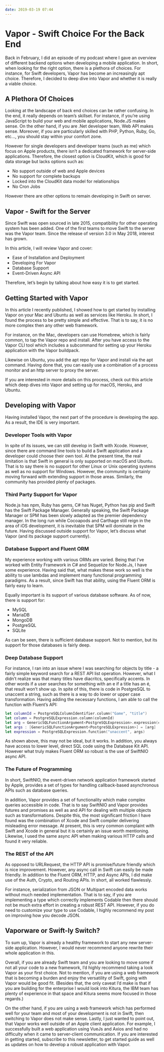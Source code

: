 ```yaml
---
date: 2019-03-19 07:44
---
```

# Vapor - Swift Choice For the Back End


Back in February, I did an episode of my podcast where I gave an overview of different backend options when developing a mobile application. In short, when looking for the right option, there is a plethora of choices. For instance, for Swift developers, Vapor has become an increasingly apt choice. Therefore, I decided to deep dive into Vapor and whether it is really a viable choice.


## A Plethora Of Choices


Looking at the landscape of back end choices can be rather confusing. In the end, it really depends on team’s skillset. For instance, if you’re using JavaScript to build your web and mobile applications, Node.JS makes sense. On the other hand, if you are .Net developer team, Web API makes sense. Moreover, if you are particularly skilled with PHP, Python, Ruby, Go, etc..., you should stay within your comfort zone. 



However for single developers and developer teams (such as me) which focus on Apple products, there isn’t a dedicated framework for server-side applications. Therefore, the closest option is CloudKit, which is good for data storage but lacks options such as:


-   No support outside of web and Apple devices
-   No support for complete backups
-   Locked into the CloudKit data model for relationships
-   No Cron Jobs 


However there are other options to remain developing in Swift on server.


## Vapor - Swift for the Server


Since Swift was open sourced in late 2015, compatibility for other operating system has been added. One of the first teams to move Swift to the server was the Vapor team. Since the release of version 3.0 in May 2018, interest has grown.



In this article, I will review Vapor and cover:


-   Ease of Installation and Deployment
-   Developing For Vapor
-   Database Support
-   Event-Driven Async API


Therefore, let’s begin by talking about how easy it is to get started.


## Getting Started with Vapor


In this article I recently published, I showed how to get started by installing Vapor on your Mac and Ubuntu as well as services like Heroku. In short, I found the process to be pretty simple and effective. That is to say, it is no more complex then any other web framework. 



For instance, on the Mac, developers can use Homebrew, which is fairly common, to tap the Vapor repo and install. After you have access to the Vapor CLI tool which includes a subcommand for setting up your Heroku application with the Vapor buildpack. 



Likewise on Ubuntu, you add the apt repo for Vapor and install via the apt command. Having done that, you can easily use a combination of a process monitor and an http server to proxy the server. 



If you are interested in more details on this process, check out this article which deep dives into Vapor and setting up for macOS, Heroku, and Ubuntu.


## Developing with Vapor


Having installed Vapor, the next part of the procedure is developing the app. As a result, the IDE is very important. 


### Developer Tools with Vapor


In spite of its issues, we can still develop in Swift with Xcode. However, since there are command line tools to build a Swift application and a developer could choose their own tool. At the present time, the real limitation is that Swift in general is only supported on macOS and Ubuntu. That is to say there is no support for other Linux or Unix operating systems as well as no support for Windows. However, the community is certainly moving forward with extending support in those areas. Similarly, the community has provided plenty of packages.


### Third Party Support for Vapor


Node.js has npm, Ruby has gems, C# has Nuget, Python has pip and Swift has the Swift Package Manager. Generally speaking, the Swift Package Manager or SPM has been slowly adapted as the premier dependency manager. In the long run while Cocoapods and Carthage still reign in the area of iOS development, it is inevitable that SPM will dominate in the future. Having discussed outside support for Vapor, let’s discuss what Vapor (and its package support currently).


### Database Support and Fluent ORM


My experience working with various ORMs are varied. Being that I’ve worked with Entity Framework in C# and Sequelize for Node.Js, I have some experience. Having said that, what makes these work so well is the ability to use lambdas and implement many functional programming paradigms. As a result, since Swift has that ability, using the Fluent ORM is fairly easy to learn.



Equally important is its support of various database software. As of now, there is support for:


-   MySQL
-   MariaDB
-   MongoDB
-   PostgreSQL
-   SQLite


As can be seen, there is sufficient database support. Not to mention, but its support for those databases is fairly deep. 


### Deep Database Support


For instance, I ran into an issue where I was searching for objects by title - a fairly simple keyword search for a REST API list operation. However, what I didn’t realize was that many titles have diacritcs, specifically accents. In other words if a user searches for something with an e if a title has an é, that result won’t show up. In spite of this, there is code in PostgreSQL to unaccent a string, such as there is a way to do lower or upper case transformation. Having adding the necessary functions, I am able to call the function with Fluent’s API:


```swift
let columnId = PostgreSQLColumnIdentifier.column("Game", "title")
let column = PostgreSQLExpression.column(columnId)
let arg = GenericSQLFunctionArgument<PostgreSQLExpression>.expression(column)
let args : [GenericSQLFunctionArgument<PostgreSQLExpression>] = [arg]
let expression = PostgreSQLExpression.function("unaccent", args)
```


As shown above, this may not be ideal, but it works. In addition, you always have access to lower level, direct SQL code using the Database Kit API. However what truly makes Fluent ORM so robust is the use of SwiftNIO async API. 


### The Future of Programming


In short, SwiftNIO, the event-driven network application framework started by Apple, provides a set of types for handling callback-based asynchronous APIs such as database queries. 





In addition, Vapor provides a set of functionality which make complex queries accessible in code. That is to say SwiftNIO and Vapor provides futures and promises as well as and API for dealing with multiple objects such as transformations. Despite this, the most significant friction I have found was the combination of Xcode and Swift compiler delivering misleading error message. At present, this is very common complaint with Swift and Xcode in general but it is certainly an issue worth mentioning. Likewise, I used the same async API when making various HTTP calls and found it very reliable. 


### The REST of the API


As opposed to URLRequest, the HTTP API is promise/future friendly which is nice improvement. However, any async call in Swift can easily be made friendly. In addition to the Fluent ORM, HTTP, and Async APIs, I did make use of the Auth, Crypto, and Routing APIs. In short, all worked flawlessly. 



For instance, serialization from JSON or Multipart encoded data works without much needed implementation. That is to say, if you are implementing a type which correctly implements Codable then there should not be much extra effort in creating a robust REST API. However, if you do need to customize your type to use Codable, I highly recommend my post on improving how you decode JSON. 


## Vaporware or Swift-ly Switch?


To sum up, Vapor is already a healthy framework to start any new server-side application. However, I would never recommend anyone rewrite their whole application in this. 



Overall, if you are already Swift team and you are looking to move some if not all your code to a new framework, I’d highly recommend taking a look Vapor as your first choice. Not to mention, if you are using a web framework that is becoming a burden and enjoy the versatility of Swift, going with Vapor would be good fit. (Besides that, the only caveat I’d make is that if you are building for the enterprise I would look into Kitura, the IBM team has plenty of experience in that space and Kitura seems more focused in those regards.)



On the other hand, if you are using a web framework which has performed well for your team and most of your development is not in Swift, then switching to Vapor does not make sense. Lastly, I just wanted to point out, that Vapor works well outside of an Apple client application. For example, I successfully built a web application using VueJs and Axios and had no difficulty when it came to server-client communication. If you are interested in getting started, subscribe to this newsletter, to get started guide as well as updates on how to develop a robust application with Vapor.